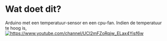 # Wat doet dit?

Arduino met een temperatuur-sensor en een cpu-fan.
Indien de temperatuur te hoog is, 
<a href="https://www.youtube.com/channel/UCl2mFZoRqjw_ELax4Yisf6w">
  <img src="https://yt3.ggpht.com/2Lw1C4i3bfaoiZILL8E59f8XbwLhkmqDdATPQOnaiXcP4JogBH_serTajING-KAIpNX2kiN2XA=w2560-fcrop64=1,00005a57ffffa5a8-k-c0xffffffff-no-nd-rj" alt="https://www.youtube.com/channel/UCl2mFZoRqjw_ELax4Yisf6w">
</a>
